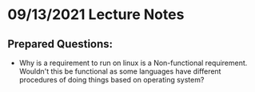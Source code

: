 <!-- Tanis Olesen 09/13/2021 -->
# 09/13/2021 Lecture Notes
## Prepared Questions:
* Why is a requirement to run on linux is a Non-functional requirement. Wouldn't this be functional as some languages have different procedures of doing things based on operating system?